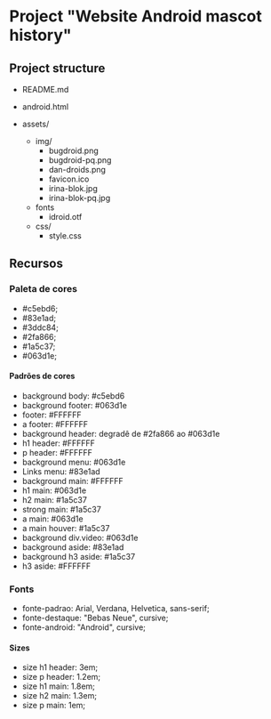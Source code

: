 # Project "Website Android mascot history"

## Project structure

- README.md
- android.html
- assets/

  - img/
    - bugdroid.png
    - bugdroid-pq.png
    - dan-droids.png
    - favicon.ico
    - irina-blok.jpg
    - irina-blok-pq.jpg
  - fonts
    - idroid.otf
  - css/
    - style.css

## Recursos

### Paleta de cores

- #c5ebd6;
- #83e1ad;
- #3ddc84;
- #2fa866;
- #1a5c37;
- #063d1e;

#### Padrões de cores

- background body: #c5ebd6
- background footer: #063d1e
- footer: #FFFFFF
- a footer: #FFFFFF
- background header: degradê de #2fa866 ao #063d1e
- h1 header: #FFFFFF
- p header: #FFFFFF
- background menu: #063d1e
- Links menu: #83e1ad
- background main: #FFFFFF
- h1 main: #063d1e
- h2 main: #1a5c37
- strong main: #1a5c37
- a main: #063d1e
- a main houver: #1a5c37
- background div.video: #063d1e
- background aside: #83e1ad
- background h3 aside: #1a5c37
- h3 aside: #FFFFFF

### Fonts

- fonte-padrao: Arial, Verdana, Helvetica, sans-serif;
- fonte-destaque: "Bebas Neue", cursive;
- fonte-android: "Android", cursive;

#### Sizes

- size h1 header: 3em;
- size p header: 1.2em;
- size h1 main: 1.8em;
- size h2 main: 1.3em;
- size p main: 1em;
